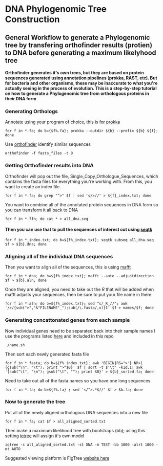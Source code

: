 # DNA Phylogenomic Tree Construction
## General Workflow to generate a Phylogenomic tree by transfering orthofinder results (protien) to DNA before generating a maximum likelyhood tree
#### Orthofinder generates it's own trees, but they are based on protein sequences generated using annotation pipelines (prokka, RAST, etc). But for bacteria and other organisms, these may be inaccurate to what you're actually seeing in the process of evolution. This is a step-by-step tutorial on how to generate a Phylogenomic tree from orthologous proteins in their DNA form

### Generating Orthologs 
Annotate using your program of choice, this is for [prokka](https://github.com/tseemann/prokka)

`for f in *.fa; do b={$f%.fa}; prokka --outdir ${b} --prefix ${b} ${f}; done`

Use [orthofinder](https://github.com/davidemms/OrthoFinder) identify similar sequences

`orthofinder -f fasta_files -t 8`

### Getting Orthofinder results into DNA
Orthofinder will pop out the file, Single_Copy_Orthologue_Sequences, which contains the fasta files for everything you're working with. From this, you want to create an index file.

`for f in *.fa; do grep "^>" $f | sed 's/>//' > ${f}_index.txt; done`

You want to combine all of the annotated protein sequences in DNA form so you can transform it all back to DNA

`for f in *.ffn; do cat * > all_dna.seq`

#### Then you can use that to pull the sequences of interest out using [seqtk](https://github.com/lh3/seqtk)  

`for f in *_index.txt; do b=${f%_index.txt}; seqtk subseq all_dna.seq $f > ${b}.dna; done`

### Aligning all of the individual DNA sequences 
Then you want to align all of the sequences, this is using [mafft](https://mafft.cbrc.jp/alignment/software/)

`for f in *.dna; do b=${f%_index.txt}; mafft --auto --adjustdirection $f > ${b}.aln; done`

Once they are aligned, you need to take out the _R_ that will be added when mafft adjusts your sequences, then be sure to put your file name in there

`for f in *.aln; do b=${f%_index.txt}; sed "s/_R_//"; awk '/>/{sub(">","&"FILENAME"_");sub(/\.fasta/,x)}1' $f > names/$f; done`

### Generating concattonated genes from each sample
Now individual genes need to be separated back into their sample names I use the programs listed [here](https://bioinformatics.stackexchange.com/questions/2649/how-to-convert-fasta-file-to-tab-delimited-file/2658) and included in this repo

`./name.sh`

Then sort each newly generated fasta file

`for f in *.fasta; do b=${f%_index.txt}; awk 'BEGIN{RS=">"} NR>1 {gsub("\n", "\t"); print ">"$0}' $f | sort -t $'\t' -k1d,1| awk '{sub("\t", "\n"); gsub("\t", ""); print $0}' > ${b}_sorted.fa; done`

Need to take out all of the fasta names so you have one long sequences

`for f in *.fa; do b=${f%.fa} ; sed 's/^>.*$//' $f > $b.fa; done`

### Now to generate the tree
Put all of the newly aligned orthologous DNA sequences into a new file

`for f in *.fa; cat $f > all_aligned_sorted.txt`

Then make a maximum likelihood tree with bootstraps (bb); using this setting [iqtree](https://github.com/Cibiv/IQ-TREE) will assign it's own model

`iqtree -s all_aligned_sorted.txt -st DNA -m TEST -bb 1000 -alrt 1000 -nt AUTO`

Suggested viewing platform is FigTree [website here](http://tree.bio.ed.ac.uk/software/figtree/)

